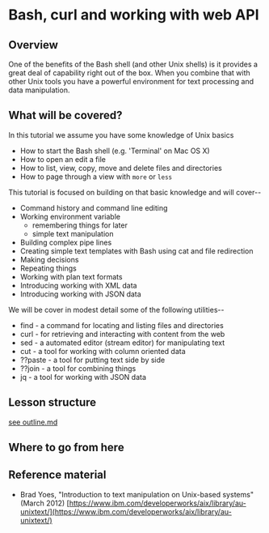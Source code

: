 
# Bash, curl and working with web API

## Overview

One of the benefits of the Bash shell (and other Unix shells) is it provides a great deal
of capability right out of the box. When you combine that with other Unix tools you have
a powerful environment for text processing and data manipulation.

## What will be covered?

In this tutorial we assume you have some knowledge of Unix basics

+ How to start the Bash shell (e.g. 'Terminal' on Mac OS X)
+ How to open an edit a file
+ How to list, view, copy, move and delete files and directories
+ How to page through a view with `more` or `less`

This tutorial is focused on building on that basic knowledge and will cover--

+ Command history and command line editing
+ Working environment variable
    + remembering things for later
    + simple text manipulation
+ Building complex pipe lines
+ Creating simple text templates with Bash using cat and file redirection
+ Making decisions
+ Repeating things
+ Working with plan text formats
+ Introducing working with XML data
+ Introducing working with JSON data

We will be cover in modest detail some of the following utilities--

+ find - a command for locating and listing files and directories
+ curl - for retrieving and interacting with content from the web
+ sed - a automated editor (stream editor) for manipulating text
+ cut - a tool for working with column oriented data
+ ??paste - a tool for putting text side by side
+ ??join - a tool for combining things
+ jq - a tool for working with JSON data


## Lesson structure

[see outline.md](../outline.md)

## Where to go from here


## Reference material

- Brad Yoes, "Introduction to text manipulation on Unix-based systems" (March 2012)
[https://www.ibm.com/developerworks/aix/library/au-unixtext/](https://www.ibm.com/developerworks/aix/library/au-unixtext/)
